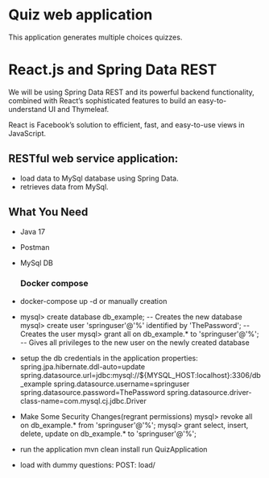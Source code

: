 # Quiz web application

This application generates multiple choices quizzes.

# React.js and Spring Data REST

We will be using Spring Data REST and its powerful backend functionality, combined with React’s sophisticated features
to build an easy-to-understand UI and Thymeleaf.

React is Facebook’s solution to efficient, fast, and easy-to-use views in JavaScript.

## RESTful web service application:

- load data to MySql database using Spring Data.
- retrieves data from MySql.

## What You Need

- Java 17
- Postman
- MySql DB
  ### Docker compose
- docker-compose up -d
  or manually creation
- mysql> create database db_example; -- Creates the new database
  mysql> create user 'springuser'@'%' identified by 'ThePassword'; -- Creates the user
  mysql> grant all on db_example.* to 'springuser'@'%'; -- Gives all privileges to the new user on the newly created
  database

- setup the db credentials in the application properties:
  spring.jpa.hibernate.ddl-auto=update
  spring.datasource.url=jdbc:mysql://${MYSQL_HOST:localhost}:3306/db_example
  spring.datasource.username=springuser
  spring.datasource.password=ThePassword
  spring.datasource.driver-class-name=com.mysql.cj.jdbc.Driver
- Make Some Security Changes(regrant permissions)
  mysql> revoke all on db_example.* from 'springuser'@'%';
  mysql> grant select, insert, delete, update on db_example.* to 'springuser'@'%';
- run the application
  mvn clean install
  run QuizApplication
- load with dummy questions:
  POST: load/